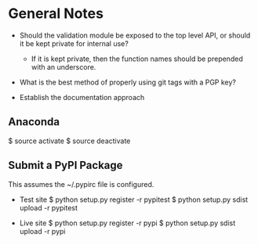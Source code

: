 General Notes
=============

* Should the validation module be exposed to the top level API, or
  should it be kept private for internal use?

  - If it is kept private, then the function names should be prepended
    with an underscore.

* What is the best method of properly using git tags with a PGP key?

* Establish the documentation approach

## Anaconda
$ source activate <environment>
$ source deactivate

## Submit a PyPI Package

This assumes the ~/.pypirc file is configured.

* Test site
  $ python setup.py register -r pypitest
  $ python setup.py sdist upload -r pypitest

* Live site
  $ python setup.py register -r pypi
  $ python setup.py sdist upload -r pypi
